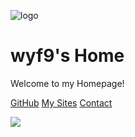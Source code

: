 ![logo](https://ghsrc.wyf9.top/favicon.png)

# wyf9's Home

Welcome to my Homepage!

[GitHub](https://github.com/wyf9)
[My Sites](/sites.md)
[Contact](/contact.md)

![](https://ghimg.wyf9.top/img13z.png)